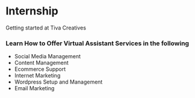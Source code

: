 # Internship
Getting started at Tiva Creatives

### Learn How to Offer Virtual Assistant Services in the following
- Social Media Management
- Content Management
- Ecommerce Support
- Internet Marketing
- Wordpress Setup and Management
- Email Marketing



